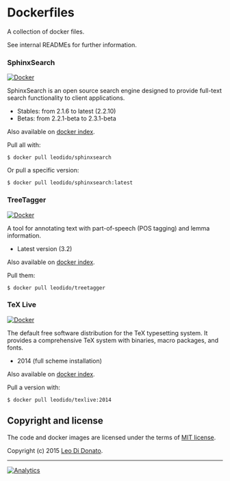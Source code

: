 Dockerfiles
===========

A collection of docker files.

See internal READMEs for further information.

### SphinxSearch

[![Docker](http://dockeri.co/image/leodido/sphinxsearch)](https://registry.hub.docker.com/u/leodido/sphinxsearch/)

SphinxSearch is an open source search engine designed to provide full-text search functionality to client applications.

- Stables: from 2.1.6 to latest (2.2.10)
- Betas: from 2.2.1-beta to 2.3.1-beta

Also available on [docker index](https://registry.hub.docker.com/u/leodido/sphinxsearch).

Pull all with:

```
$ docker pull leodido/sphinxsearch
```

Or pull a specific version:

```
$ docker pull leodido/sphinxsearch:latest
```

### TreeTagger

[![Docker](http://dockeri.co/image/leodido/treetagger)](https://registry.hub.docker.com/u/leodido/treetagger/)

A tool for annotating text with part-of-speech (POS tagging) and lemma information.

- Latest version (3.2)

Also available on [docker index](https://registry.hub.docker.com/u/leodido/treetagger).

Pull them:

```
$ docker pull leodido/treetagger
```

### TeX Live

[![Docker](http://dockeri.co/image/leodido/texlive)](https://registry.hub.docker.com/u/leodido/texlive/)

The default free software distribution for the TeX typesetting system. It provides a comprehensive TeX system with binaries, macro packages, and fonts.

- 2014 (full scheme installation)

Also available on [docker index](https://registry.hub.docker.com/u/leodido/texlive).

Pull a version with:

```
$ docker pull leodido/texlive:2014
```

## Copyright and license

The code and docker images are licensed under the terms of [MIT license](#LICENSE).

Copyright (c) 2015 [Leo Di Donato](http://www.github.com/leodido).

---

[![Analytics](https://ga-beacon.appspot.com/UA-49657176-1/dockerfiles)](https://github.com/igrigorik/ga-beacon)
